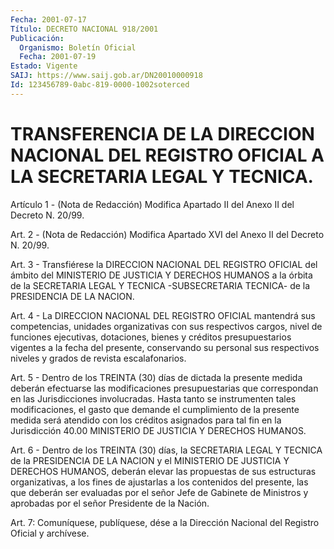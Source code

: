 ```yaml
---
Fecha: 2001-07-17
Título: DECRETO NACIONAL 918/2001
Publicación:
  Organismo: Boletín Oficial
  Fecha: 2001-07-19
Estado: Vigente
SAIJ: https://www.saij.gob.ar/DN20010000918
Id: 123456789-0abc-819-0000-1002soterced
---
```

# TRANSFERENCIA DE LA DIRECCION NACIONAL DEL REGISTRO OFICIAL A LA SECRETARIA LEGAL Y TECNICA.

<a id="1"></a>
Artículo 1 - (Nota de Redacción) Modifica Apartado II del Anexo II del Decreto N. 20/99.

<a id="2"></a>
Art. 2 - (Nota de Redacción) Modifica Apartado XVI del Anexo II del Decreto N. 20/99.

<a id="3"></a>
Art. 3 - Transfiérese la DIRECCION NACIONAL DEL REGISTRO OFICIAL del ámbito del MINISTERIO DE JUSTICIA Y DERECHOS HUMANOS a la órbita de la SECRETARIA LEGAL Y TECNICA -SUBSECRETARIA TECNICA- de la PRESIDENCIA DE LA NACION.

<a id="4"></a>
Art. 4 - La DIRECCION NACIONAL DEL REGISTRO OFICIAL mantendrá sus competencias, unidades organizativas con sus respectivos cargos, nivel de funciones ejecutivas, dotaciones, bienes y créditos presupuestarios vigentes a la fecha del presente, conservando su personal sus respectivos niveles y grados de revista escalafonarios.

<a id="5"></a>
Art. 5 - Dentro de los TREINTA (30) días de dictada la presente medida deberán efectuarse las modificaciones presupuestarias que correspondan en las Jurisdicciones involucradas. Hasta tanto se instrumenten tales modificaciones, el gasto que demande el cumplimiento de la presente medida será atendido con los créditos asignados para tal fin en la Jurisdicción 40.00 MINISTERIO DE JUSTICIA Y DERECHOS HUMANOS.

<a id="6"></a>
Art. 6 - Dentro de los TREINTA (30) días, la SECRETARIA LEGAL Y TECNICA de la PRESIDENCIA DE LA NACION y el MINISTERIO DE JUSTICIA Y DERECHOS HUMANOS, deberán elevar las propuestas de sus estructuras organizativas, a los fines de ajustarlas a los contenidos del presente, las que deberán ser evaluadas por el señor Jefe de Gabinete de Ministros y aprobadas por el señor Presidente de la Nación.

<a id="7"></a>
Art. 7: Comuníquese, publíquese, dése a la Dirección  Nacional del Registro Oficial y archívese.